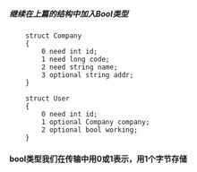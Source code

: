 ##### 继续在上篇的结构中加入Bool类型

```
    struct Company
    {
        0 need int id;
        1 need long code;
        2 need string name;
        3 optional string addr;
    }

    struct User
    {
        0 need int id;
        1 optional Company company;
        2 optional bool working;
    }
```

#### bool类型我们在传输中用0或1表示，用1个字节存储

